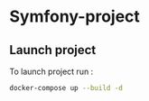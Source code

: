 # Symfony-project

## Launch project

To launch project run :
```bash
docker-compose up --build -d
```
